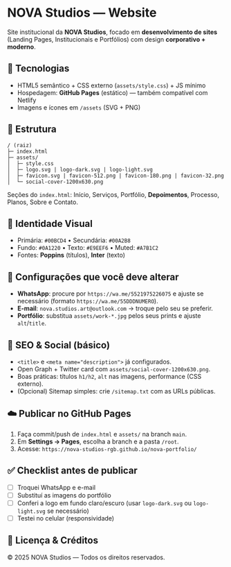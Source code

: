# NOVA Studios — Website

Site institucional da **NOVA Studios**, focado em **desenvolvimento de sites** (Landing Pages, Institucionais e Portfólios) com design **corporativo + moderno**.

## 🚀 Tecnologias
- HTML5 semântico + CSS externo (`assets/style.css`) + JS mínimo
- Hospedagem: **GitHub Pages** (estático) — também compatível com Netlify
- Imagens e ícones em `/assets` (SVG + PNG)

## 🧩 Estrutura
```
/ (raiz)
├─ index.html
├─ assets/
│  ├─ style.css
│  ├─ logo.svg | logo-dark.svg | logo-light.svg
│  ├─ favicon.svg | favicon-512.png | favicon-180.png | favicon-32.png
│  └─ social-cover-1200x630.png
```
Seções do `index.html`: Início, Serviços, Portfólio, **Depoimentos**, Processo, Planos, Sobre e Contato.

## 🎨 Identidade Visual
- Primária: `#00BCD4` • Secundária: `#00A2B8`
- Fundo: `#0A1220` • Texto: `#E9EEF6` • Muted: `#A7B1C2`
- Fontes: **Poppins** (títulos), **Inter** (texto)

## 🔗 Configurações que você deve alterar
- **WhatsApp**: procure por `https://wa.me/5521975226075` e ajuste se necessário (formato `https://wa.me/55DDDNUMERO`).
- **E-mail**: `nova.studios.art@outlook.com` → troque pelo seu se preferir.
- **Portfólio**: substitua `assets/work-*.jpg` pelos seus prints e ajuste `alt`/`title`.

## 🧪 SEO & Social (básico)
- `<title>` e `<meta name="description">` já configurados.
- Open Graph + Twitter card com `assets/social-cover-1200x630.png`.
- Boas práticas: títulos `h1/h2`, `alt` nas imagens, performance (CSS externo).
- (Opcional) Sitemap simples: crie `/sitemap.txt` com as URLs públicas.

## ☁️ Publicar no GitHub Pages
1. Faça commit/push de `index.html` e `assets/` na branch `main`.
2. Em **Settings → Pages**, escolha a branch e a pasta `/root`.
3. Acesse: `https://nova-studios-rgb.github.io/nova-portfolio/`

## ✅ Checklist antes de publicar
- [ ] Troquei WhatsApp e e-mail
- [ ] Substituí as imagens do portfólio
- [ ] Conferi a logo em fundo claro/escuro (usar `logo-dark.svg` ou `logo-light.svg` se necessário)
- [ ] Testei no celular (responsividade)

## 🤝 Licença & Créditos
© 2025 NOVA Studios — Todos os direitos reservados.
